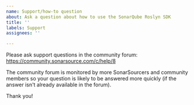 ```yaml
---
name: Support/how-to question
about: Ask a question about how to use the SonarQube Roslyn SDK
title: ''
labels: Support
assignees: ''

---
```


Please ask support questions in the community forum:
https://community.sonarsource.com/c/help/8


The community forum is monitored by more SonarSourcers and community members so your question is likely to be answered more quickly (if the answer isn't already available in the forum).

Thank you!
